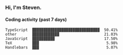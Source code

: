 ### Hi, I'm Steven.

#### Coding activity (past 7 days)
```
TypeScript  ▓▓▓▓▓▓▓▓▓▓▓▓▓▓▓▓▓▓▓▓▓▓▓▓▓▓▓▓▓▓  50.41%
other       ▓▓▓▓▓▓▓▓▓▓▓▓                    21.03%
JavaScript  ▓▓▓▓▓▓▓▓▓▓                      17.50%
TeX         ▓▓▓                              5.98%
Handlebars  ▓▓▓                              5.07%
```
